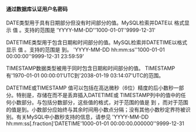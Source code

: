#### 通过数据库认证用户名密码


DATE类型用于具有日期部分但没有时间部分的值。MySQL检索并DATE以 格式显示 值 。支持的范围是 'YYYY-MM-DD''1000-01-01''9999-12-31'

DATETIME类型用于包含日期和时间部分的值。MySQL检索并DATETIME以格式显示 值 。支持的范围是 到。 'YYYY-MM-DD hh:mm:ss''1000-01-01 00:00:00''9999-12-31 23:59:59'

TIMESTAMP数据类型被用于同时包含日期和时间部分的值。 TIMESTAMP有'1970-01-01 00:00:01'UTC到'2038-01-19 03:14:07'UTC的范围。

DATETIME或TIMESTAMP 值可以包括在高达微秒（6位）精度的后小数秒一部分。特别是，存储在而不是丢弃插入DATETIME或 TIMESTAMP列中的值中的任何小数部分。与包括分数部分，这些值的格式，对于范围的值是 到 ，而对于范围的值是到。小数部分应始终与其余时间用小数点分隔；没有其他小数秒定界符被识别。有关MySQL中小数秒支持的信息，请参见 'YYYY-MM-DD hh:mm:ss[.fraction]'DATETIME'1000-01-01 00:00:00.000000''9999-12-31
